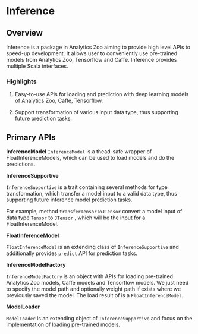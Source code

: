 # Inference


## Overview

Inference is a package in Analytics Zoo aiming to provide high level APIs to speed-up development. It 
allows user to conveniently use pre-trained models from Analytics Zoo, Tensorflow and Caffe.
Inference provides multiple Scala interfaces.


### Highlights

1. Easy-to-use APIs for loading and prediction with deep learning models of Analytics Zoo, Caffe, Tensorflow.

2. Support transformation of various input data type, thus supporting future prediction tasks.

## Primary APIs

**InferenceModel**
`InferenceModel` is a thead-safe wrapper of FloatInferenceModels, which can be used to load models and do the predictions.

**InferenceSupportive**

`InferenceSupportive` is a trait containing several methods for type transformation, which transfer a model input 
to a valid data type, thus supporting future inference model prediction tasks.

For example, method `transferTensorToJTensor` convert a model input of data type `Tensor` 
to [`JTensor`](https://github.com/intel-analytics/analytics-zoo/blob/88afc2d921bb50341d8d7e02d380fa28f49d246b/zoo/src/main/java/com/intel/analytics/zoo/pipeline/inference/JTensor.java)
, which will be the input for a FloatInferenceModel.

**FloatInferenceModel**

`FloatInferenceModel` is an extending class of `InferenceSupportive` and additionally provides `predict` API for prediction tasks.

**InferenceModelFactory**

`InferenceModelFactory` is an object with APIs for loading pre-trained Analytics Zoo models, Caffe models and Tensorflow models.
We just need to specify the model path and optionally weight path if exists where we previously saved the model.
The load result of is a `FloatInferenceModel`.


**ModelLoader**

`ModelLoader` is an extending object of  `InferenceSupportive` and focus on the implementation of loading pre-trained models.





